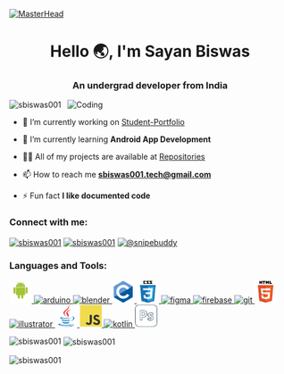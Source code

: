 [![MasterHead](https://mir-s3-cdn-cf.behance.net/project_modules/fs/54b6c068097599.5b50bca476b9b.gif)]()

<h1 align="center">Hello 🌏, I'm Sayan Biswas</h1>
<h3 align="center">An undergrad developer from India</h3>
<img align="right" alt="Coding" width="400" src="https://external-content.duckduckgo.com/iu/?u=https%3A%2F%2Fmedia.giphy.com%2Fmedia%2Fko7twHhomhk8E%2Fgiphy.gif&f=1&nofb=1&ipt=4e6061172a077ee127a7fe423e48cb0f16f8733bbb05ea42c58a80993893a5f7&ipo=images">

<p align="left"> <img src="https://komarev.com/ghpvc/?username=sbiswas001&label=Profile%20views&color=0e75b6&style=flat&color=green" alt="sbiswas001" /> </p>

- 🔭 I’m currently working on [Student-Portfolio](https://github.com/Sbiswas001/Student-Portfolio)

- 🌱 I’m currently learning **Android App Development**

- 👨‍💻 All of my projects are available at [Repositories](https://github.com/Sbiswas001?tab=repositories)

- 📫 How to reach me **sbiswas001.tech@gmail.com**

- ⚡ Fun fact **I like documented code**

<h3 align="left">Connect with me:</h3>
<p align="left">
<a href="https://linkedin.com/in/sbiswas001" target="blank"><img align="center" src="https://raw.githubusercontent.com/rahuldkjain/github-profile-readme-generator/master/src/images/icons/Social/linked-in-alt.svg" alt="sbiswas001" height="30" width="40" /></a>
<a href="https://instagram.com/sbiswas001" target="blank"><img align="center" src="https://raw.githubusercontent.com/rahuldkjain/github-profile-readme-generator/master/src/images/icons/Social/instagram.svg" alt="sbiswas001" height="30" width="40" /></a>
<a href="https://www.youtube.com/channel/UC5sgQOYGZXxm9mAo8PwyC3g" target="blank"><img align="center" src="https://raw.githubusercontent.com/rahuldkjain/github-profile-readme-generator/master/src/images/icons/Social/youtube.svg" alt="@snipebuddy" height="30" width="40" /></a>
</p>

<h3 align="left">Languages and Tools:</h3>
<p align="left"> <a href="https://developer.android.com" target="_blank" rel="noreferrer"> <img src="https://raw.githubusercontent.com/devicons/devicon/master/icons/android/android-original-wordmark.svg" alt="android" width="40" height="40"/> </a> <a href="https://www.arduino.cc/" target="_blank" rel="noreferrer"> <img src="https://cdn.worldvectorlogo.com/logos/arduino-1.svg" alt="arduino" width="40" height="40"/> </a> <a href="https://www.blender.org/" target="_blank" rel="noreferrer"> <img src="https://download.blender.org/branding/community/blender_community_badge_white.svg" alt="blender" width="40" height="40"/> </a> <a href="https://www.cprogramming.com/" target="_blank" rel="noreferrer"> <img src="https://raw.githubusercontent.com/devicons/devicon/master/icons/c/c-original.svg" alt="c" width="40" height="40"/> </a> <a href="https://www.w3schools.com/css/" target="_blank" rel="noreferrer"> <img src="https://raw.githubusercontent.com/devicons/devicon/master/icons/css3/css3-original-wordmark.svg" alt="css3" width="40" height="40"/> </a> <a href="https://www.figma.com/" target="_blank" rel="noreferrer"> <img src="https://www.vectorlogo.zone/logos/figma/figma-icon.svg" alt="figma" width="40" height="40"/> </a> <a href="https://firebase.google.com/" target="_blank" rel="noreferrer"> <img src="https://www.vectorlogo.zone/logos/firebase/firebase-icon.svg" alt="firebase" width="40" height="40"/> </a> <a href="https://git-scm.com/" target="_blank" rel="noreferrer"> <img src="https://www.vectorlogo.zone/logos/git-scm/git-scm-icon.svg" alt="git" width="40" height="40"/> </a> <a href="https://www.w3.org/html/" target="_blank" rel="noreferrer"> <img src="https://raw.githubusercontent.com/devicons/devicon/master/icons/html5/html5-original-wordmark.svg" alt="html5" width="40" height="40"/> </a> <a href="https://www.adobe.com/in/products/illustrator.html" target="_blank" rel="noreferrer"> <img src="https://www.vectorlogo.zone/logos/adobe_illustrator/adobe_illustrator-icon.svg" alt="illustrator" width="40" height="40"/> </a> <a href="https://www.java.com" target="_blank" rel="noreferrer"> <img src="https://raw.githubusercontent.com/devicons/devicon/master/icons/java/java-original.svg" alt="java" width="40" height="40"/> </a> <a href="https://developer.mozilla.org/en-US/docs/Web/JavaScript" target="_blank" rel="noreferrer"> <img src="https://raw.githubusercontent.com/devicons/devicon/master/icons/javascript/javascript-original.svg" alt="javascript" width="40" height="40"/> </a> <a href="https://kotlinlang.org" target="_blank" rel="noreferrer"> <img src="https://www.vectorlogo.zone/logos/kotlinlang/kotlinlang-icon.svg" alt="kotlin" width="40" height="40"/> </a> <a href="https://www.photoshop.com/en" target="_blank" rel="noreferrer"> <img src="https://raw.githubusercontent.com/devicons/devicon/master/icons/photoshop/photoshop-line.svg" alt="photoshop" width="40" height="40"/> </a> </p>

<p><img align="left" src="https://github-readme-stats.vercel.app/api/top-langs?username=sbiswas001&show_icons=true&locale=en&layout=compact&theme=radical" alt="sbiswas001" /></p>

<p>&nbsp;<img align="center" src="https://github-readme-stats.vercel.app/api?username=sbiswas001&show_icons=true&locale=en&theme=radical" alt="sbiswas001" /></p>

<p><img align="center" src="https://github-readme-streak-stats.herokuapp.com/?user=sbiswas001&theme=radical" alt="sbiswas001" /></p>
